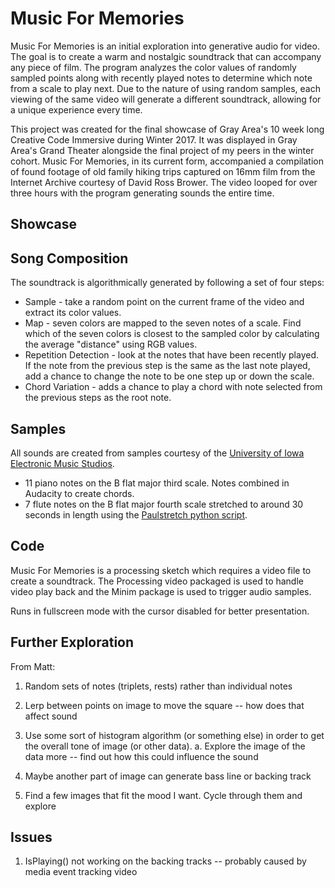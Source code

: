 # Music For Memories
Music For Memories is an initial exploration into generative audio for video. The goal is to create a warm and nostalgic soundtrack that can accompany any piece of film. The program analyzes the color values of randomly sampled points along with recently played notes to determine which note from a scale to play next. Due to the nature of using random samples, each viewing of the same video will generate a different soundtrack, allowing for a unique experience every time.

This project was created for the final showcase of Gray Area's 10 week long Creative Code Immersive during Winter 2017. It was displayed in Gray Area's Grand Theater alongside the final project of my peers in the winter cohort. Music For Memories, in its current form, accompanied a compilation of found footage of old family hiking trips captured on 16mm film from the Internet Archive courtesy of David Ross Brower. The video looped for over three hours with the program generating sounds the entire time.

## Showcase


## Song Composition
The soundtrack is algorithmically generated by following a set of four steps:
* Sample - take a random point on the current frame of the video and extract its color values.
* Map - seven colors are mapped to the seven notes of a scale. Find which of the seven colors is closest to the sampled color by calculating the average "distance" using RGB values.
* Repetition Detection - look at the notes that have been recently played. If the note from the previous step is the same as the last note played, add a chance to change the note to be one step up or down the scale.
* Chord Variation - adds a chance to play a chord with note selected from the previous steps as the root note.

## Samples
All sounds are created from samples courtesy of the [University of Iowa Electronic Music Studios](http://theremin.music.uiowa.edu/MIS.html).
* 11 piano notes on the B flat major third scale. Notes combined in Audacity to create chords.
* 7 flute notes on the B flat major fourth scale stretched to around 30 seconds in length using the [Paulstretch python script](https://github.com/paulnasca/paulstretch_python).

## Code
Music For Memories is a processing sketch which requires a video file to create a soundtrack. The Processing video packaged is used to handle video play back and the Minim package is used to trigger audio samples.

Runs in fullscreen mode with the cursor disabled for better presentation.

## Further Exploration
From Matt:
1. Random sets of notes (triplets, rests) rather than individual notes
2. Lerp between points on image to move the square -- how does that affect sound
3. Use some sort of histogram algorithm (or something else) in order to get the overall tone of image (or other data).
  a. Explore the image of the data more -- find out how this could influence the sound
4. Maybe another part of image can generate bass line or backing track

1. Find a few images that fit the mood I want. Cycle through them and explore

## Issues
1. IsPlaying() not working on the backing tracks -- probably caused by media event tracking video

